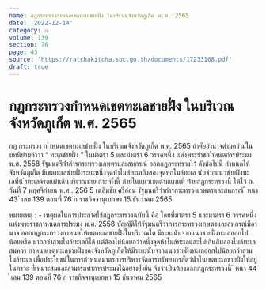 ```yaml
---
name: กฎกระทรวงกำหนดเขตทะเลชายฝั่ง ในบริเวณจังหวัดภูเก็ต พ.ศ. 2565
date: '2022-12-14'
category: ก
volume: 139
section: 76
page: 43
source: 'https://ratchakitcha.soc.go.th/documents/17233168.pdf'
draft: true
---
```


# กฎกระทรวงกำหนดเขตทะเลชายฝั่ง ในบริเวณจังหวัดภูเก็ต พ.ศ. 2565

กฎ กระทรวง ก ําหนดเขตทะเลชํายฝั่ง ในบริเวณจังหวัดภูเก็ต พ.ศ. 2565 อําศัยอํานําจตํามควํามในบทนิยํามคําว่ํา “ ทะเลชํายฝั่ง ” ในมําตรํา 5 และมําตรํา 6 วรรคหนึ่ง แห่งพระรําชก ําหนดกํารประมง พ.ศ. 2558 รัฐมนตรีว่ํากํารกระทรวงเกษตรและสหกรณ์ ออกกฎกระทรวงไว้ ดังต่อไปนี้ กําหนดให้จังหวัดภูเก็ต มีเขตทะเลชํายฝั่งระยะหนึ่งจุดห้ําไมล์ทะเลถึงสองจุดหกไมล์ทะเล นับจํากแนวชํายฝั่งทะเลที่น้ ําทะเลจรดแผ่นดินบริเวณชํายเกําะ ทั้งนี้ ภํายในแนวเขตตํามแผนที่ ท้ํายกฎกระทรวงนี้ ให้ไว้ ณ วันที่ 7 พฤศจิกํายน พ.ศ . 256 5 เฉลิมชัย ศรีอ่อน รัฐมนตรีว่ํากํารกระทรวงเกษตรและสหกรณ์ ้ หนา 43 ่ เลม 139 ตอนที่ 76 ก ราชกิจจานุเบกษา 15 ธันวาคม 2565









หมายเหตุ : - เหตุผลในการประกาศใช้กฎกระทรวงฉบับนี้ คือ โดยที่มาตรา 5 และมาตรา 6 วรรคหนึ่ง แห่งพระราชกาหนดการประมง พ.ศ. 2558 บัญญัติให้รัฐมนตรีว่าการกระทรวงเกษตรและสหกรณ์มีอานาจ ออกกฎกระทรวงกาหนดให้เขตทะเลชายฝั่งในบริเวณใด มีระยะนับจากแนวชายฝั่งทะเลออกไปน้อยหรือ มากกว่าสามไมล์ทะเลก็ได้ แต่ต้องไม่น้อยกว่าหนึ่งจุดห้าไมล์ทะเลและไม่เกินสิบสองไมล์ทะเล สมควร กาหนดเขตทะเลชายฝั่งของจังหวัดภูเก็ตให้มีระยะนับจากแนวชายฝั่งทะเลออกไปน้อยกว่าสามไมล์ทะเล เพื่อประโยชน์ในการกำหนดมาตรการบริหารจัดการทรัพยากรสัตว์น้ำในเขตทะเลชายฝั่งให้อยู่ในภาวะ ที่เหมาะสมและสามารถทำการประมงได้อย่างยั่งยืน จึงจำเป็นต้องออกกฎกระทรวงนี้ ้ หนา 44 ่ เลม 139 ตอนที่ 76 ก ราชกิจจานุเบกษา 15 ธันวาคม 2565
